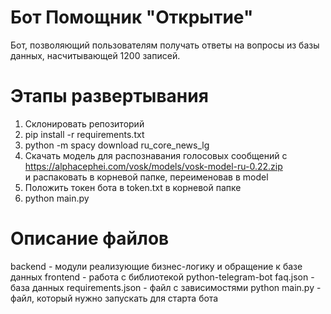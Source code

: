 # Бот Помощник "Открытие" 

Бот, позволяющий пользователям получать ответы на вопросы из базы данных, насчитывающей 1200 записей. 

# Этапы развертывания
1. Склонировать репозиторий 
2. pip install -r requirements.txt 
3. python -m spacy download ru_core_news_lg 
4. Скачать модель для распознавания голосовых сообщений с 
https://alphacephei.com/vosk/models/vosk-model-ru-0.22.zip \
и распаковать в корневой папке, переименовав в model
5. Положить токен бота в token.txt в корневой папке 
6. python main.py 


# Описание файлов 

backend - модули реализующие бизнес-логику и обращение к базе данных
frontend - работа с библиотекой python-telegram-bot 
faq.json - база данных 
requirements.json - файл с зависимостями python 
main.py - файл, который нужно запускать для старта бота